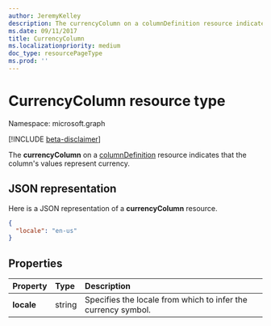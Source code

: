 ```yaml
---
author: JeremyKelley
description: The currencyColumn on a columnDefinition resource indicates that the column's values represent currency.
ms.date: 09/11/2017
title: CurrencyColumn
ms.localizationpriority: medium
doc_type: resourcePageType
ms.prod: ''
---
```


# CurrencyColumn resource type

Namespace: microsoft.graph

[!INCLUDE [beta-disclaimer](../../includes/beta-disclaimer.md)]

The **currencyColumn** on a [columnDefinition](columndefinition.md) resource indicates that the column's values represent currency.

## JSON representation

Here is a JSON representation of a **currencyColumn** resource.

<!-- { "blockType": "resource", "@odata.type": "microsoft.graph.currencyColumn" } -->

```json
{
  "locale": "en-us"
}
```

## Properties

| Property   | Type   | Description                                                   |
| :--------- | :----- | :------------------------------------------------------------ |
| **locale** | string | Specifies the locale from which to infer the currency symbol. |

<!--
{
  "type": "#page.annotation",
  "description": "",
  "keywords": "",
  "section": "documentation",
  "tocPath": "Resources/CurrencyColumn",
  "suppressions": []
}
-->
